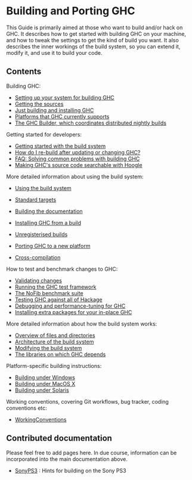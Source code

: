 # Building and Porting GHC


This Guide is primarily aimed at those who want to build and/or
hack on GHC.  It describes how to get started with building GHC on your
machine, and how to tweak the settings to get the kind of build you
want.  It also describes the inner workings of the build system, so you
can extend it, modify it, and use it to build your code.

## Contents


Building GHC:

- [Setting up your system for building GHC](building/preparation)
- [Getting the sources](building/getting-the-sources)
- [Just building and installing GHC](building/quick-start)
- [Platforms that GHC currently supports](platforms)
- [The GHC Builder, which coordinates distributed nightly builds](builder)


Getting started for developers:

- [Getting started with the build system](building/hacking)
- [How do I re-build after updating or changing GHC?](building/rebuilding)
- [FAQ: Solving common problems with building GHC](building/troubleshooting)
- [Making GHC's source code searchable with Hoogle](building/hoogle)


More detailed information about using the build system:

- [Using the build system](building/using)
- [Standard targets](building/standard-targets)

- [Building the documentation](building/docs)
- [Installing GHC from a build](building/installing)
- [Unregisterised builds](building/unregisterised)
- [Porting GHC to a new platform](building/porting)
- [Cross-compilation](cross-compilation)


How to test and benchmark changes to GHC:

- [Validating changes](testing-patches)
- [Running the GHC test framework](building/running-tests)
- [The NoFib benchmark suite](building/running-no-fib)
- [Testing GHC against all of Hackage](hackage-testing)
- [Debugging and performance-tuning for GHC](debugging)
- [Installing extra packages for your in-place GHC](debugging/installing-packages-inplace)


More detailed information about how the build system works:

- [Overview of files and directories](commentary/source-tree)
- [Architecture of the build system](building/architecture)
- [Modifying the build system](building/modifying)
- [The libraries on which GHC depends](commentary/libraries)


Platform-specific building instructions:

- [Building under Windows](building/preparation/windows)
- [Building under MacOS X](building/mac-osx)
- [Building under Solaris](building/solaris)


Working conventions, covering Git workflows, bug tracker, coding conventions etc:

- [WorkingConventions](working-conventions)

## Contributed documentation


Please feel free to add pages here.  In due course, information can be incorporated into the main documentation above.

- [SonyPS3](sony-p-s3) : Hints for building on the Sony PS3

